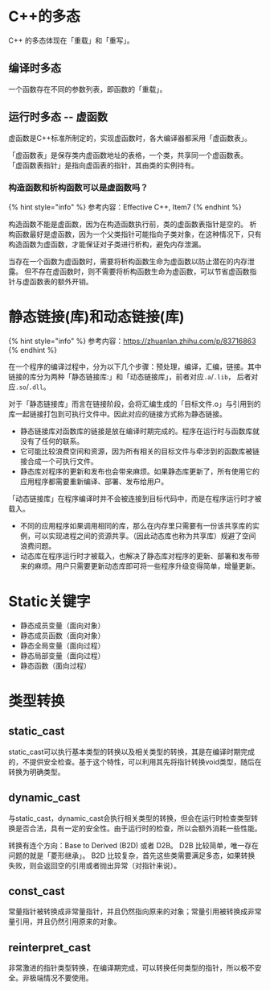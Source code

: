 
# C++的多态
C++ 的多态体现在「重载」和「重写」。

## 编译时多态
一个函数存在不同的参数列表，即函数的「重载」。

## 运行时多态 -- 虚函数
虚函数是C++标准所制定的，实现虚函数时，各大编译器都采用「虚函数表」。

「虚函数表」是保存类内虚函数地址的表格，一个类，共享同一个虚函数表。
「虚函数表指针」是指向虚函表的指针，其由类的实例持有。

### 构造函数和析构函数可以是虚函数吗？

{% hint style="info" %}
参考内容：Effective C++, Item7 
{% endhint %}

构造函数不能是虚函数，因为在构造函数执行前，类的虚函数表指针是空的。
析构函数最好是虚函数，因为一个父类指针可能指向子类对象，在这种情况下，只有构造函数为虚函数，才能保证对子类进行析构，避免内存泄漏。

当存在一个函数为虚函数时，需要将析构函数生命为虚函数以防止潜在的内存泄露。
但不存在虚函数时，则不需要将析构函数生命为虚函数，可以节省虚函数指针与虚函数表的额外开销。


# 静态链接(库)和动态链接(库)

{% hint style="info" %}
参考内容：https://zhuanlan.zhihu.com/p/83716863
{% endhint %}

在一个程序的编译过程中，分为以下几个步骤：预处理，编译，汇编，链接。其中链接的库分为两种「静态链接库:」和「动态链接库」，前者对应`.a`/`.lib`， 后者对应`.so`/`.dll`。

对于「静态链接库」而言在链接阶段，会将汇编生成的「目标文件.o」与引用到的库一起链接打包到可执行文件中。因此对应的链接方式称为静态链接。
- 静态链接库对函数库的链接是放在编译时期完成的。程序在运行时与函数库就没有了任何的联系。
- 它可能比较浪费空间和资源，因为所有相关的目标文件与牵涉到的函数库被链接合成一个可执行文件。
- 静态库对程序的更新和发布也会带来麻烦。如果静态库更新了，所有使用它的应用程序都需要重新编译、部署、发布给用户。

「动态链接库」在程序编译时并不会被连接到目标代码中，而是在程序运行时才被载入。
- 不同的应用程序如果调用相同的库，那么在内存里只需要有一份该共享库的实例，可以实现进程之间的资源共享。（因此动态库也称为共享库）规避了空间浪费问题。
- 动态库在程序运行时才被载入，也解决了静态库对程序的更新、部署和发布带来的麻烦。用户只需要更新动态库即可将一些程序升级变得简单，增量更新。

# Static关键字

- 静态成员变量（面向对象）
- 静态成员函数（面向对象）
- 静态全局变量（面向过程）
- 静态局部变量（面向过程）
- 静态函数（面向过程）

# 类型转换

## static_cast

static_cast可以执行基本类型的转换以及相关类型的转换，其是在编译时期完成的，不提供安全检查。基于这个特性，可以利用其先将指针转换void类型，随后在转换为明确类型。


## dynamic_cast

与static_cast，dynamic_cast会执行相关类型的转换，但会在运行时检查类型转换是否合法，具有一定的安全性。由于运行时的检查，所以会额外消耗一些性能。

转换有连个方向：Base to Derived (B2D) 或者 D2B。
D2B 比较简单，唯一存在问题的就是「菱形继承」。
B2D 比较复杂，首先这些类需要满足多态，如果转换失败，则会返回空的引用或者抛出异常（对指针来说）。

## const_cast

常量指针被转换成非常量指针，并且仍然指向原来的对象；常量引用被转换成非常量引用，并且仍然引用原来的对象。

## reinterpret_cast
非常激进的指针类型转换，在编译期完成，可以转换任何类型的指针，所以极不安全。非极端情况不要使用。


